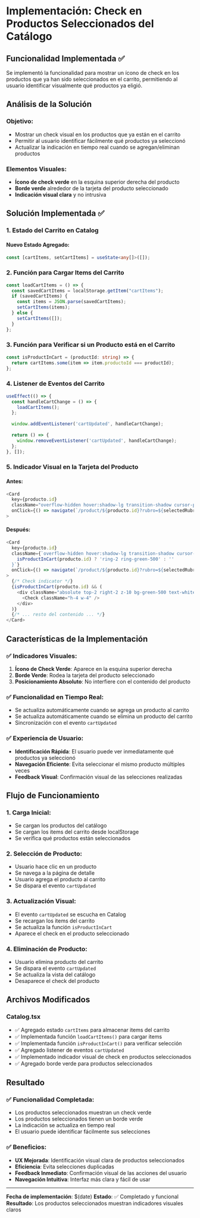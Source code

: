 # Implementación: Check en Productos Seleccionados del Catálogo

## Funcionalidad Implementada ✅

Se implementó la funcionalidad para mostrar un ícono de check en los productos que ya han sido seleccionados en el carrito, permitiendo al usuario identificar visualmente qué productos ya eligió.

## Análisis de la Solución

### **Objetivo:**
- Mostrar un check visual en los productos que ya están en el carrito
- Permitir al usuario identificar fácilmente qué productos ya seleccionó
- Actualizar la indicación en tiempo real cuando se agregan/eliminan productos

### **Elementos Visuales:**
- **Ícono de check verde** en la esquina superior derecha del producto
- **Borde verde** alrededor de la tarjeta del producto seleccionado
- **Indicación visual clara** y no intrusiva

## Solución Implementada ✅

### 1. **Estado del Carrito en Catalog**

#### **Nuevo Estado Agregado:**
```typescript
const [cartItems, setCartItems] = useState<any[]>([]);
```

### 2. **Función para Cargar Items del Carrito**

```typescript
const loadCartItems = () => {
  const savedCartItems = localStorage.getItem("cartItems");
  if (savedCartItems) {
    const items = JSON.parse(savedCartItems);
    setCartItems(items);
  } else {
    setCartItems([]);
  }
};
```

### 3. **Función para Verificar si un Producto está en el Carrito**

```typescript
const isProductInCart = (productId: string) => {
  return cartItems.some(item => item.productoId === productId);
};
```

### 4. **Listener de Eventos del Carrito**

```typescript
useEffect(() => {
  const handleCartChange = () => {
    loadCartItems();
  };
  
  window.addEventListener('cartUpdated', handleCartChange);
  
  return () => {
    window.removeEventListener('cartUpdated', handleCartChange);
  };
}, []);
```

### 5. **Indicador Visual en la Tarjeta del Producto**

#### **Antes:**
```typescript
<Card 
  key={producto.id} 
  className="overflow-hidden hover:shadow-lg transition-shadow cursor-pointer"
  onClick={() => navigate(`/product/${producto.id}?rubro=${selectedRubro}`)}
>
```

#### **Después:**
```typescript
<Card 
  key={producto.id} 
  className={`overflow-hidden hover:shadow-lg transition-shadow cursor-pointer relative ${
    isProductInCart(producto.id) ? 'ring-2 ring-green-500' : ''
  }`}
  onClick={() => navigate(`/product/${producto.id}?rubro=${selectedRubro}`)}
>
  {/* Check indicator */}
  {isProductInCart(producto.id) && (
    <div className="absolute top-2 right-2 z-10 bg-green-500 text-white rounded-full p-1">
      <Check className="h-4 w-4" />
    </div>
  )}
  {/* ... resto del contenido ... */}
</Card>
```

## Características de la Implementación

### ✅ **Indicadores Visuales:**
1. **Ícono de Check Verde**: Aparece en la esquina superior derecha
2. **Borde Verde**: Rodea la tarjeta del producto seleccionado
3. **Posicionamiento Absoluto**: No interfiere con el contenido del producto

### ✅ **Funcionalidad en Tiempo Real:**
- Se actualiza automáticamente cuando se agrega un producto al carrito
- Se actualiza automáticamente cuando se elimina un producto del carrito
- Sincronización con el evento `cartUpdated`

### ✅ **Experiencia de Usuario:**
- **Identificación Rápida**: El usuario puede ver inmediatamente qué productos ya seleccionó
- **Navegación Eficiente**: Evita seleccionar el mismo producto múltiples veces
- **Feedback Visual**: Confirmación visual de las selecciones realizadas

## Flujo de Funcionamiento

### 1. **Carga Inicial:**
- Se cargan los productos del catálogo
- Se cargan los items del carrito desde localStorage
- Se verifica qué productos están seleccionados

### 2. **Selección de Producto:**
- Usuario hace clic en un producto
- Se navega a la página de detalle
- Usuario agrega el producto al carrito
- Se dispara el evento `cartUpdated`

### 3. **Actualización Visual:**
- El evento `cartUpdated` se escucha en Catalog
- Se recargan los items del carrito
- Se actualiza la función `isProductInCart`
- Aparece el check en el producto seleccionado

### 4. **Eliminación de Producto:**
- Usuario elimina producto del carrito
- Se dispara el evento `cartUpdated`
- Se actualiza la vista del catálogo
- Desaparece el check del producto

## Archivos Modificados

### **Catalog.tsx**
- ✅ Agregado estado `cartItems` para almacenar items del carrito
- ✅ Implementada función `loadCartItems()` para cargar items
- ✅ Implementada función `isProductInCart()` para verificar selección
- ✅ Agregado listener de eventos `cartUpdated`
- ✅ Implementado indicador visual de check en productos seleccionados
- ✅ Agregado borde verde para productos seleccionados

## Resultado

### ✅ **Funcionalidad Completada:**
- Los productos seleccionados muestran un check verde
- Los productos seleccionados tienen un borde verde
- La indicación se actualiza en tiempo real
- El usuario puede identificar fácilmente sus selecciones

### ✅ **Beneficios:**
- **UX Mejorada**: Identificación visual clara de productos seleccionados
- **Eficiencia**: Evita selecciones duplicadas
- **Feedback Inmediato**: Confirmación visual de las acciones del usuario
- **Navegación Intuitiva**: Interfaz más clara y fácil de usar

---

**Fecha de implementación**: $(date)
**Estado**: ✅ Completado y funcional
**Resultado**: Los productos seleccionados muestran indicadores visuales claros
